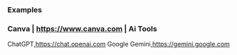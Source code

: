 ### Examples
### Canva | https://www.canva.com | Ai Tools

ChatGPT,https://chat.openai.com
Google Gemini,https://gemini.google.com

  
